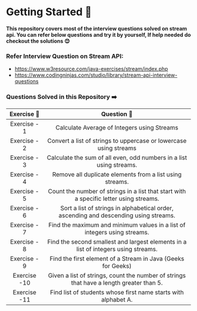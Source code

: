 # Getting Started 🚀

#### This repository covers most of the interview questions solved on stream api. You can refer below questions and try it by yourself, If help needed do checkout the solutions 😊

### Refer Interview Question on Stream API:

* https://www.w3resource.com/java-exercises/stream/index.php
* https://www.codingninjas.com/studio/library/stream-api-interview-questions

### Questions Solved in this Repository ➡️

| Exercise 🔢  |                                     Question     🤔                                     | 
|:------------:|:---------------------------------------------------------------------------------------:|
| Exercise - 1 |                       Calculate Average of Integers using Streams                       |
| Exercise - 2 |            Convert a list of strings to uppercase or lowercase using streams            |
| Exercise - 3 |           Calculate the sum of all even, odd numbers in a list using streams.           |
| Exercise - 4 |                Remove all duplicate elements from a list using streams.                 |
| Exercise - 5 | Count the number of strings in a list that start with a specific letter using streams.  |
| Exercise - 6 |  Sort a list of strings in alphabetical order, ascending and descending using streams.  |
| Exercise - 7 |        Find the maximum and minimum values in a list of integers using streams.         |
| Exercise - 8 |   Find the second smallest and largest elements in a list of integers using streams.    |
| Exercise - 9 |              Find the first element of a Stream in Java (Geeks for Geeks)               |
| Exercise -10 | Given a list of strings, count the number of strings that have a length greater than 5. |
| Exercise -11 |             Find list of students whose first name starts with alphabet A.              |
